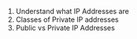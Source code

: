 1. Understand what IP Addresses are
2. Classes of Private IP addresses
3. Public vs Private IP Addresses